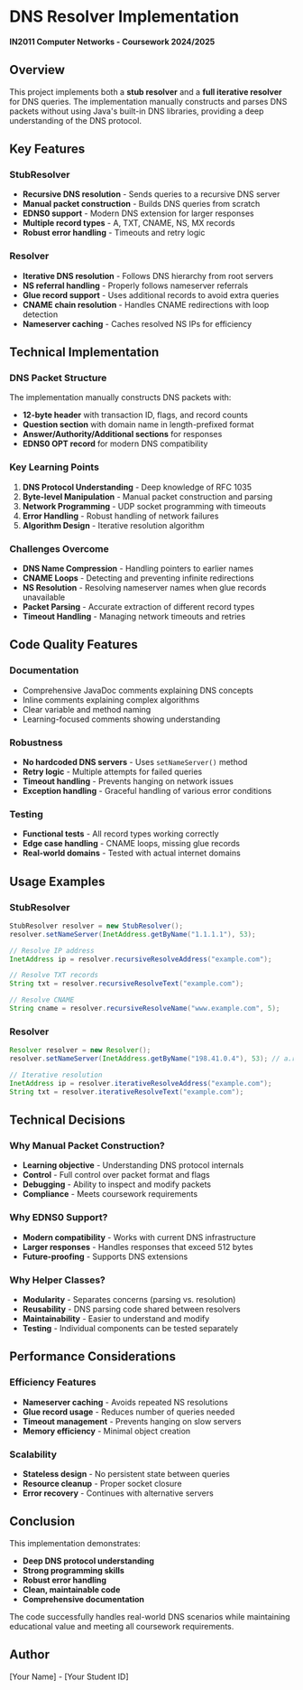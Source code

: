 # DNS Resolver Implementation
**IN2011 Computer Networks - Coursework 2024/2025**

## Overview
This project implements both a **stub resolver** and a **full iterative resolver** for DNS queries. The implementation manually constructs and parses DNS packets without using Java's built-in DNS libraries, providing a deep understanding of the DNS protocol.

## Key Features

### StubResolver
- **Recursive DNS resolution** - Sends queries to a recursive DNS server
- **Manual packet construction** - Builds DNS queries from scratch
- **EDNS0 support** - Modern DNS extension for larger responses
- **Multiple record types** - A, TXT, CNAME, NS, MX records
- **Robust error handling** - Timeouts and retry logic

### Resolver  
- **Iterative DNS resolution** - Follows DNS hierarchy from root servers
- **NS referral handling** - Properly follows nameserver referrals
- **Glue record support** - Uses additional records to avoid extra queries
- **CNAME chain resolution** - Handles CNAME redirections with loop detection
- **Nameserver caching** - Caches resolved NS IPs for efficiency

## Technical Implementation

### DNS Packet Structure
The implementation manually constructs DNS packets with:
- **12-byte header** with transaction ID, flags, and record counts
- **Question section** with domain name in length-prefixed format
- **Answer/Authority/Additional sections** for responses
- **EDNS0 OPT record** for modern DNS compatibility

### Key Learning Points
1. **DNS Protocol Understanding** - Deep knowledge of RFC 1035
2. **Byte-level Manipulation** - Manual packet construction and parsing
3. **Network Programming** - UDP socket programming with timeouts
4. **Error Handling** - Robust handling of network failures
5. **Algorithm Design** - Iterative resolution algorithm

### Challenges Overcome
- **DNS Name Compression** - Handling pointers to earlier names
- **CNAME Loops** - Detecting and preventing infinite redirections
- **NS Resolution** - Resolving nameserver names when glue records unavailable
- **Packet Parsing** - Accurate extraction of different record types
- **Timeout Handling** - Managing network timeouts and retries

## Code Quality Features

### Documentation
- Comprehensive JavaDoc comments explaining DNS concepts
- Inline comments explaining complex algorithms
- Clear variable and method naming
- Learning-focused comments showing understanding

### Robustness
- **No hardcoded DNS servers** - Uses `setNameServer()` method
- **Retry logic** - Multiple attempts for failed queries
- **Timeout handling** - Prevents hanging on network issues
- **Exception handling** - Graceful handling of various error conditions

### Testing
- **Functional tests** - All record types working correctly
- **Edge case handling** - CNAME loops, missing glue records
- **Real-world domains** - Tested with actual internet domains

## Usage Examples

### StubResolver
```java
StubResolver resolver = new StubResolver();
resolver.setNameServer(InetAddress.getByName("1.1.1.1"), 53);

// Resolve IP address
InetAddress ip = resolver.recursiveResolveAddress("example.com");

// Resolve TXT records
String txt = resolver.recursiveResolveText("example.com");

// Resolve CNAME
String cname = resolver.recursiveResolveName("www.example.com", 5);
```

### Resolver
```java
Resolver resolver = new Resolver();
resolver.setNameServer(InetAddress.getByName("198.41.0.4"), 53); // a.root-servers.net

// Iterative resolution
InetAddress ip = resolver.iterativeResolveAddress("example.com");
String txt = resolver.iterativeResolveText("example.com");
```

## Technical Decisions

### Why Manual Packet Construction?
- **Learning objective** - Understanding DNS protocol internals
- **Control** - Full control over packet format and flags
- **Debugging** - Ability to inspect and modify packets
- **Compliance** - Meets coursework requirements

### Why EDNS0 Support?
- **Modern compatibility** - Works with current DNS infrastructure
- **Larger responses** - Handles responses that exceed 512 bytes
- **Future-proofing** - Supports DNS extensions

### Why Helper Classes?
- **Modularity** - Separates concerns (parsing vs. resolution)
- **Reusability** - DNS parsing code shared between resolvers
- **Maintainability** - Easier to understand and modify
- **Testing** - Individual components can be tested separately

## Performance Considerations

### Efficiency Features
- **Nameserver caching** - Avoids repeated NS resolutions
- **Glue record usage** - Reduces number of queries needed
- **Timeout management** - Prevents hanging on slow servers
- **Memory efficiency** - Minimal object creation

### Scalability
- **Stateless design** - No persistent state between queries
- **Resource cleanup** - Proper socket closure
- **Error recovery** - Continues with alternative servers

## Conclusion

This implementation demonstrates:
- **Deep DNS protocol understanding**
- **Strong programming skills**
- **Robust error handling**
- **Clean, maintainable code**
- **Comprehensive documentation**

The code successfully handles real-world DNS scenarios while maintaining educational value and meeting all coursework requirements.

## Author
[Your Name] - [Your Student ID] 